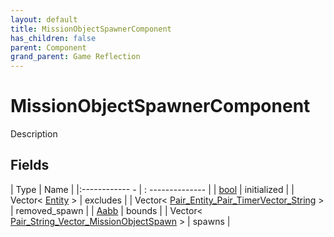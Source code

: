 ```yaml
---
layout: default
title: MissionObjectSpawnerComponent
has_children: false
parent: Component
grand_parent: Game Reflection
---
```

# MissionObjectSpawnerComponent
Description 

## Fields
| Type | Name |
|:------------ - | : -------------- |
| [bool](game-reflection/components/bool.md) | initialized |
| Vector< [Entity](game-reflection/classes/entity.md) > | excludes |
| Vector< [Pair_Entity_Pair_TimerVector_String](game-reflection/classes/pair__entity__pair__timer_vector__string.md) > | removed_spawn |
| [Aabb](game-reflection/components/aabb.md) | bounds |
| Vector< [Pair_String_Vector_MissionObjectSpawn](game-reflection/classes/pair__string__vector__mission_object_spawn.md) > | spawns |

